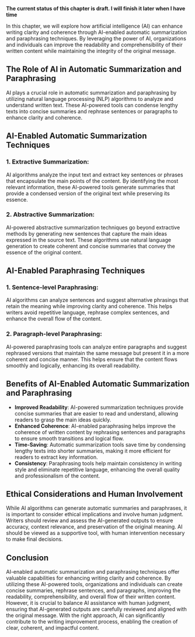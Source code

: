 **The current status of this chapter is draft. I will finish it later when I have time**

In this chapter, we will explore how artificial intelligence (AI) can enhance writing clarity and coherence through AI-enabled automatic summarization and paraphrasing techniques. By leveraging the power of AI, organizations and individuals can improve the readability and comprehensibility of their written content while maintaining the integrity of the original message.

The Role of AI in Automatic Summarization and Paraphrasing
----------------------------------------------------------

AI plays a crucial role in automatic summarization and paraphrasing by utilizing natural language processing (NLP) algorithms to analyze and understand written text. These AI-powered tools can condense lengthy texts into concise summaries and rephrase sentences or paragraphs to enhance clarity and coherence.

AI-Enabled Automatic Summarization Techniques
---------------------------------------------

### 1. Extractive Summarization:

AI algorithms analyze the input text and extract key sentences or phrases that encapsulate the main points of the content. By identifying the most relevant information, these AI-powered tools generate summaries that provide a condensed version of the original text while preserving its essence.

### 2. Abstractive Summarization:

AI-powered abstractive summarization techniques go beyond extractive methods by generating new sentences that capture the main ideas expressed in the source text. These algorithms use natural language generation to create coherent and concise summaries that convey the essence of the original content.

AI-Enabled Paraphrasing Techniques
----------------------------------

### 1. Sentence-level Paraphrasing:

AI algorithms can analyze sentences and suggest alternative phrasings that retain the meaning while improving clarity and coherence. This helps writers avoid repetitive language, rephrase complex sentences, and enhance the overall flow of the content.

### 2. Paragraph-level Paraphrasing:

AI-powered paraphrasing tools can analyze entire paragraphs and suggest rephrased versions that maintain the same message but present it in a more coherent and concise manner. This helps ensure that the content flows smoothly and logically, enhancing its overall readability.

Benefits of AI-Enabled Automatic Summarization and Paraphrasing
---------------------------------------------------------------

* **Improved Readability**: AI-powered summarization techniques provide concise summaries that are easier to read and understand, allowing readers to grasp the main ideas quickly.
* **Enhanced Coherence**: AI-enabled paraphrasing helps improve the coherence of written content by rephrasing sentences and paragraphs to ensure smooth transitions and logical flow.
* **Time-Saving**: Automatic summarization tools save time by condensing lengthy texts into shorter summaries, making it more efficient for readers to extract key information.
* **Consistency**: Paraphrasing tools help maintain consistency in writing style and eliminate repetitive language, enhancing the overall quality and professionalism of the content.

Ethical Considerations and Human Involvement
--------------------------------------------

While AI algorithms can generate automatic summaries and paraphrases, it is important to consider ethical implications and involve human judgment. Writers should review and assess the AI-generated outputs to ensure accuracy, context relevance, and preservation of the original meaning. AI should be viewed as a supportive tool, with human intervention necessary to make final decisions.

Conclusion
----------

AI-enabled automatic summarization and paraphrasing techniques offer valuable capabilities for enhancing writing clarity and coherence. By utilizing these AI-powered tools, organizations and individuals can create concise summaries, rephrase sentences, and paragraphs, improving the readability, comprehensibility, and overall flow of their written content. However, it is crucial to balance AI assistance with human judgment, ensuring that AI-generated outputs are carefully reviewed and aligned with the original message. With the right approach, AI can significantly contribute to the writing improvement process, enabling the creation of clear, coherent, and impactful content.

